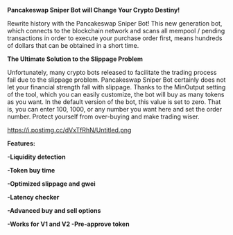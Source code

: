 **Pancakeswap Sniper Bot will Change Your Crypto Destiny!**
 

Rewrite history with the Pancakeswap Sniper Bot! This new generation bot, which connects to the blockchain network and scans all mempool / pending transactions in order to execute your purchase order first, means hundreds of dollars that can be obtained in a short time.


**The Ultimate Solution to the Slippage Problem**

Unfortunately, many crypto bots released to facilitate the trading process fail due to the slippage problem. Pancakeswap Sniper Bot certainly does not let your financial strength fall with slippage. Thanks to the MinOutput setting of the tool, which you can easily customize, the bot will buy as many tokens as you want. In the default version of the bot, this value is set to zero. That is, you can enter 100, 1000, or any number you want here and set the order number. Protect yourself from over-buying and make trading wiser.

https://i.postimg.cc/dVxTfRhN/Untitled.png


**Features:**
 
**-Liquidity detection**

**-Token buy time**

**-Optimized slippage and gwei**

**-Latency checker**

**-Advanced buy and sell options**

**-Works for V1 and V2 -Pre-approve token**


